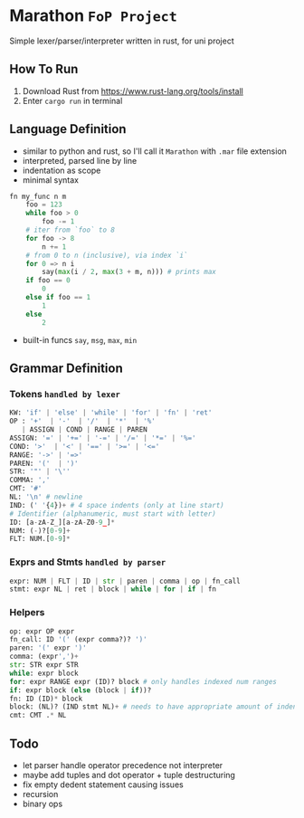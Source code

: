 # Marathon `FoP Project`
Simple lexer/parser/interpreter written in rust, for uni project

## How To Run
1. Download Rust from https://www.rust-lang.org/tools/install
2. Enter `cargo run` in terminal

## Language Definition
- similar to python and rust, so  I'll call it `Marathon` with `.mar` file extension
- interpreted, parsed line by line
- indentation as scope
- minimal syntax
``` python
fn my_func n m
    foo = 123
    while foo > 0
        foo -= 1
    # iter from `foo` to 8
    for foo -> 8
        n += 1
    # from 0 to n (inclusive), via index `i`
    for 0 => n i
        say(max(i / 2, max(3 + m, n))) # prints max
    if foo == 0
        0
    else if foo == 1
        1
    else
        2
```
- built-in funcs `say`, `msg`, `max`, `min`
##  Grammar Definition
### Tokens `handled by lexer`
``` py
KW: 'if' | 'else' | 'while' | 'for' | 'fn' | 'ret'
OP : '+'  | '-'  | '/'  | '*'  | '%'
   | ASSIGN | COND | RANGE | PAREN
ASSIGN: '=' | '+=' | '-=' | '/=' | '*=' | '%='
COND: '>'  | '<' | '==' | '>=' | '<=' 
RANGE: '->' | '=>'
PAREN: '('  | ')'
STR: '"' | '\''
COMMA: ','
CMT: '#'
NL: '\n' # newline
IND: (' '{4})+ # 4 space indents (only at line start)
# Identifier (alphanumeric, must start with letter)
ID: [a-zA-Z_][a-zA-Z0-9_]* 
NUM: (-)?[0-9]+
FLT: NUM.[0-9]*
```
### Exprs and Stmts `handled by parser`
``` py
expr: NUM | FLT | ID | str | paren | comma | op | fn_call
stmt: expr NL | ret | block | while | for | if | fn
```
### Helpers
``` py
op: expr OP expr
fn_call: ID '(' (expr comma?)? ')'
paren: '(' expr ')'
comma: (expr',')+
str: STR expr STR 
while: expr block
for: expr RANGE expr (ID)? block # only handles indexed num ranges
if: expr block (else (block | if))? 
fn: ID (ID)* block 
block: (NL)? (IND stmt NL)+ # needs to have appropriate amount of indents
cmt: CMT .* NL 
```
## Todo
- let parser handle operator precedence not interpreter
- maybe add tuples and dot operator + tuple destructuring
- fix empty dedent statement causing issues
- recursion
- binary ops